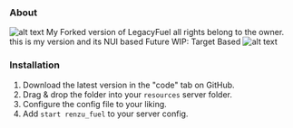 ### About
![alt text](http://url/to/img.png)
My Forked version of LegacyFuel all rights belong to the owner.
this is my version and its NUI based
Future WIP: Target Based
![alt text](https://i.imgur.com/3O0Xnx5.png)

### Installation
1) Download the latest version in the "code" tab on GitHub.
2) Drag & drop the folder into your `resources` server folder.
3) Configure the config file to your liking.
4) Add `start renzu_fuel` to your server config.
